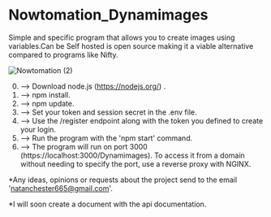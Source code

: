 # Nowtomation_Dynamimages
 Simple and specific program that allows you to create images using variables.Can be Self hosted is open source making it a viable alternative compared to programs like Nifty.
 
![Nowtomation (2)](https://github.com/user-attachments/assets/d5b5cc24-5b27-40cb-ab05-7d0b8b008db2)

0. --> Download node.js (https://nodejs.org/) .
1. --> npm install.
2. --> npm update.
3. --> Set your token and session secret in the .env file.
4. --> Use the /register endpoint along with the token you defined to create your login.
5. --> Run the program with the 'npm start' command.
6. --> The program will run on port 3000 (https://localhost:3000/Dynamimages). To access it from a domain without needing to specify the port, use a reverse proxy with NGINX.

*Any ideas, opinions or requests about the project send to the email 'natanchester665@gmail.com'.

*I will soon create a document with the api documentation.
